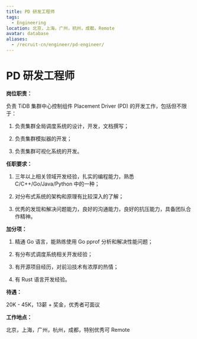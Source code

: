 ```yaml
---
title: PD 研发工程师
tags:
  - Engineering
location: 北京，上海，广州，杭州，成都，Remote
avatar: database
aliases:
  - /recruit-cn/engineer/pd-engineer/
---
```


# PD 研发工程师

**岗位职责：**

负责 TiDB 集群中心控制组件 Placement Driver (PD) 的开发工作，包括但不限于：

1. 负责集群全局调度系统的设计，开发，文档撰写；

2. 负责集群模拟器的开发；

3. 负责集群可视化系统的开发。

**任职要求：**

1. 三年以上相关领域开发经验，扎实的编程能力，熟悉 C/C++/Go/Java/Python 中的一种；

2. 对分布式系统的架构和原理有比较深入的了解；

3. 优秀的发现和解决问题能力，良好的沟通能力，良好的抗压能力，具备团队合作精神。

**加分项：**

1. 精通 Go 语言，能熟练使用 Go pprof 分析和解决性能问题；

2. 有分布式调度系统相关开发经验；

3. 有开源项目经历，对前沿技术有浓厚的热情；

4. 有 Rust 语言开发经验。

**待遇：**

20K - 45K，13薪 + 奖金，优秀者可面议

**工作地点：**

北京，上海，广州，杭州，成都，特别优秀可 Remote
